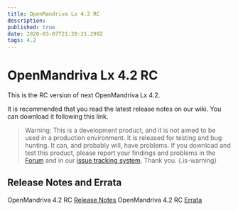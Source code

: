 ```yaml
---
title: OpenMandriva Lx 4.2 RC
description: 
published: true
date: 2020-03-07T21:20:21.299Z
tags: 4.2
---
```


# OpenMandriva Lx 4.2 RC

This is the RC version of next OpenMandriva Lx 4.2.

It is recommended that you read the latest release notes on our wiki.
You can download it following this link.

> Warning: This is a development product, and it is not aimed to be used in a production environment. It is released for testing and bug hunting. It can, and probably will, have problems. If you download and test this product, please report your findings and problems in the [Forum](http://forum.openmandriva.org/) and in our [issue tracking system](http://issues.openmandriva.org/).
Thank you.
{.is-warning}


## Release Notes and Errata
OpenMandriva 4.2 RC [Release Notes](/releases/omlx42/rc/notes)
OpenMandriva 4.2 RC [Errata](/releases/omlx42/rc/errata)
